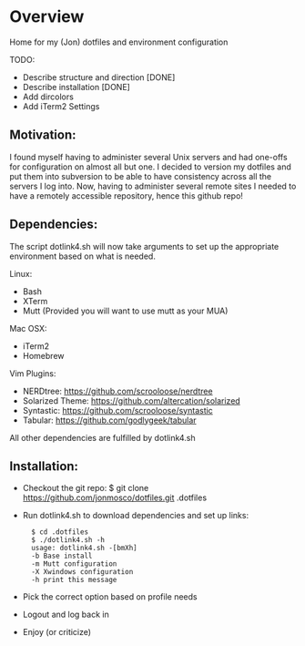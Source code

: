 Overview
===============================================================================

Home for my (Jon) dotfiles and environment configuration

TODO:
- Describe structure and direction [DONE]
- Describe installation [DONE]
- Add dircolors 
- Add iTerm2 Settings

Motivation:
-------------------------------------------------------------------------------

I found myself having to administer several Unix servers and had one-offs for 
configuration on almost all but one.  I decided to version my dotfiles and 
put them into subversion to be able to have consistency across all the servers
I log into.  Now, having to administer several remote sites I needed to have a 
remotely accessible repository, hence this github repo!  

Dependencies:
-------------------------------------------------------------------------------

The script dotlink4.sh will now take arguments to set up the appropriate 
environment based on what is needed.

Linux:
- Bash
- XTerm
- Mutt (Provided you will want to use mutt as your MUA)

Mac OSX: 
- iTerm2
- Homebrew

Vim Plugins:
- NERDtree: https://github.com/scrooloose/nerdtree
- Solarized Theme: https://github.com/altercation/solarized
- Syntastic: https://github.com/scrooloose/syntastic
- Tabular: https://github.com/godlygeek/tabular

All other dependencies are fulfilled by dotlink4.sh

Installation:
-------------------------------------------------------------------------------

- Checkout the git repo: $ git clone https://github.com/jonmosco/dotfiles.git .dotfiles
- Run dotlink4.sh to download dependencies and set up links:

        $ cd .dotfiles 
        $ ./dotlink4.sh -h
        usage: dotlink4.sh -[bmXh]
        -b Base install
        -m Mutt configuration
        -X Xwindows configuration
        -h print this message

- Pick the correct option based on profile needs
- Logout and log back in
- Enjoy (or criticize) 
